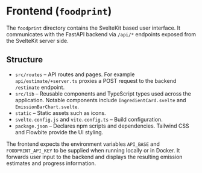 # Frontend (`foodprint`)

The `foodprint` directory contains the SvelteKit based user interface.  It communicates with the FastAPI backend via `/api/*` endpoints exposed from the SvelteKit server side.

## Structure
- `src/routes` – API routes and pages.  For example `api/estimate/+server.ts` proxies a POST request to the backend `/estimate` endpoint.
- `src/lib` – Reusable components and TypeScript types used across the application.  Notable components include `IngredientCard.svelte` and `EmissionBarChart.svelte`.
- `static` – Static assets such as icons.
- `svelte.config.js` and `vite.config.ts` – Build configuration.
- `package.json` – Declares npm scripts and dependencies.  Tailwind CSS and Flowbite provide the UI styling.

The frontend expects the environment variables `API_BASE` and `FOODPRINT_API_KEY` to be supplied when running locally or in Docker.  It forwards user input to the backend and displays the resulting emission estimates and progress information.
